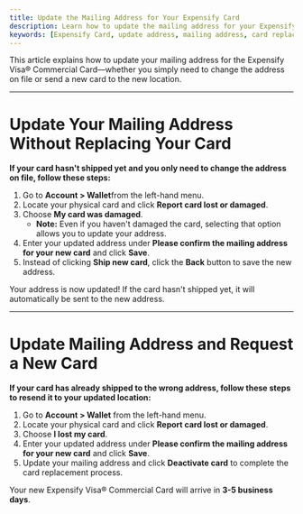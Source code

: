 ```yaml
---
title: Update the Mailing Address for Your Expensify Card
description: Learn how to update the mailing address for your Expensify Visa® Commercial Card, with or without requesting a replacement.
keywords: [Expensify Card, update address, mailing address, card replacement, new card, lost card, Wallet]
---
```

<div id="new-expensify" markdown="1">

This article explains how to update your mailing address for the Expensify Visa® Commercial Card—whether you simply need to change the address on file or send a new card to the new location.

---

# Update Your Mailing Address Without Replacing Your Card

**If your card hasn't shipped yet and you only need to change the address on file, follow these steps:**

1. Go to **Account > Wallet**from the left-hand menu.
2. Locate your physical card and click **Report card lost or damaged**.
3. Choose **My card was damaged**.
   - **Note:** Even if you haven't damaged the card, selecting that option allows you to update your address.
4. Enter your updated address under **Please confirm the mailing address for your new card** and click **Save**.
5. Instead of clicking **Ship new card**, click the **Back** button to save the new address. 

Your address is now updated! If the card hasn't shipped yet, it will automatically be sent to the new address.

---

# Update Mailing Address and Request a New Card

**If your card has already shipped to the wrong address, follow these steps to resend it to your updated location:**

1. Go to **Account > Wallet** from the left-hand menu.
2. Locate your physical card and click **Report card lost or damaged**.
3. Choose **I lost my card**.
4. Enter your updated address under **Please confirm the mailing address for your new card** and click **Save**.
5. Update your mailing address and click **Deactivate card** to complete the card replacement process. 

Your new Expensify Visa® Commercial Card will arrive in **3-5 business days**.

</div>
